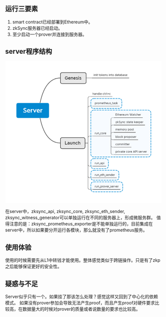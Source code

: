 ## 运行三要素
1. smart contract已经部署到Ethereum中。
2. zkSync服务器已经启动。
3. 至少启动一个prover并连接到服务器。

## server程序结构
![server](./img/server.png)

在server中，zksync_api, zksync_core, zksync_eth_sender, zksync_witness_generator可以单独运行在不同的服务器上，形成微服务群。
值得注意的是：zksync_prometheus_exporter是不能单独运行的，目前集成在server中，所以如果要分开运行各模块，那么就没有了prometheus服务。

## 使用体验
使用的时候需要先从L1中转钱才能使用。整体感觉类似于跨链操作。只是有了zkp之后能够保证更好的安全性。

## 疑惑与不足
Server似乎只有一个。如果挂了那该怎么处理？感觉这样又回到了中心化的依赖模式。
如果没有prover参加会导致无法产生proof，而且产生proof对硬件要求比较高，在数据量大的时候对prover的质量或者说数量的要求也比较高。